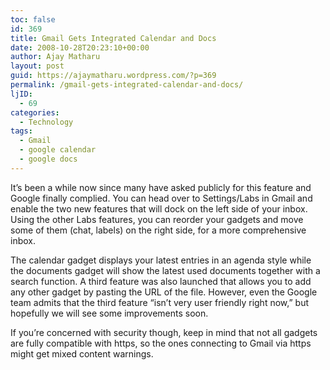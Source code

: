 ```yaml
---
toc: false
id: 369
title: Gmail Gets Integrated Calendar and Docs
date: 2008-10-28T20:23:10+00:00
author: Ajay Matharu
layout: post
guid: https://ajaymatharu.wordpress.com/?p=369
permalink: /gmail-gets-integrated-calendar-and-docs/
ljID:
  - 69
categories:
  - Technology
tags:
  - Gmail
  - google calendar
  - google docs
---
```

It&#8217;s been a while now since many have asked publicly for this feature and Google finally complied. You can head over to Settings/Labs in Gmail and enable the two new features that will dock on the left side of your inbox. Using the other Labs features, you can reorder your gadgets and move some of them (chat, labels) on the right side, for a more comprehensive inbox.

The calendar gadget displays your latest entries in an agenda style while the documents gadget will show the latest used documents together with a search function. A third feature was also launched that allows you to add any other gadget by pasting the URL of the file. However, even the Google team admits that the third feature &#8220;isn&#8217;t very user friendly right now,&#8221; but hopefully we will see some improvements soon.

If you&#8217;re concerned with security though, keep in mind that not all gadgets are fully compatible with https, so the ones connecting to Gmail via https might get mixed content warnings.
